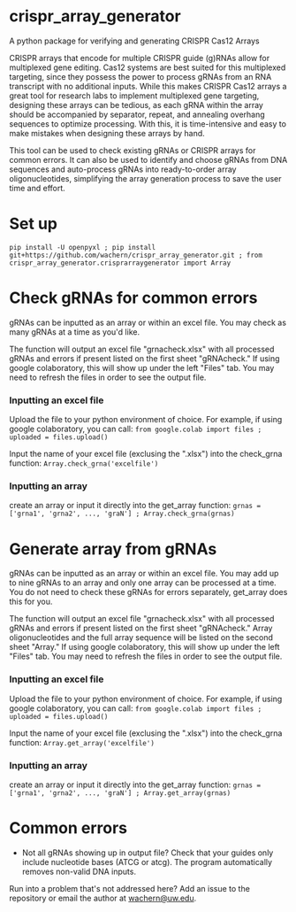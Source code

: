 # crispr_array_generator
A python package for verifying and generating CRISPR Cas12 Arrays

CRISPR arrays that encode for multiple CRISPR guide (g)RNAs allow for multiplexed gene editing. Cas12 systems are best suited for this multiplexed targeting, since they possess the power to process gRNAs from an RNA transcript with no additional inputs. While this makes CRISPR Cas12 arrays a great tool for research labs to implement multiplexed gene targeting, designing these arrays can be tedious, as each gRNA within the array should be accompanied by separator, repeat, and annealing overhang sequences to optimize processing. With this, it is time-intensive and easy to make mistakes when designing these arrays by hand.

This tool can be used to check existing gRNAs or CRISPR arrays for common errors. It can also be used to identify and choose gRNAs from DNA sequences and auto-process gRNAs into ready-to-order array oligonucleotides, simplifying the array generation process to save the user time and effort.

# Set up
`pip install -U openpyxl ; pip install git+https://github.com/wachern/crispr_array_generator.git ; from crispr_array_generator.crisprarraygenerator import Array`

# Check gRNAs for common errors
gRNAs can be inputted as an array or within an excel file. You may check as many gRNAs at a time as you'd like.

The function will output an excel file "grnacheck.xlsx" with all processed gRNAs and errors if present listed on the first sheet "gRNAcheck." If using google colaboratory, this will show up under the left "Files" tab. You may need to refresh the files in order to see the output file.

### Inputting an excel file
Upload the file to your python environment of choice. For example, if using google colaboratory, you can call:
`from google.colab import files ; uploaded = files.upload()`

Input the name of your excel file (exclusing the ".xlsx") into the check_grna function:
`Array.check_grna('excelfile')`

### Inputting an array
create an array or input it directly into the get_array function:
`grnas = ['grna1', 'grna2', ..., 'graN'] ; Array.check_grna(grnas)`

# Generate array from gRNAs
gRNAs can be inputted as an array or within an excel file. You may add up to nine gRNAs to an array and only one array can be processed at a time. You do not need to check these gRNAs for errors separately, get_array does this for you.

The function will output an excel file "grnacheck.xlsx" with all processed gRNAs and errors if present listed on the first sheet "gRNAcheck." Array oligonucleotides and the full array sequence will be listed on the second sheet "Array." If using google colaboratory, this will show up under the left "Files" tab. You may need to refresh the files in order to see the output file.

### Inputting an excel file
Upload the file to your python environment of choice. For example, if using google colaboratory, you can call:
`from google.colab import files ; uploaded = files.upload()`

Input the name of your excel file (exclusing the ".xlsx") into the check_grna function:
`Array.get_array('excelfile')`

### Inputting an array
create an array or input it directly into the get_array function:
`grnas = ['grna1', 'grna2', ..., 'graN'] ; Array.get_array(grnas)`

# Common errors
- Not all gRNAs showing up in output file? Check that your guides only include nucleotide bases (ATCG or atcg). The program automatically removes non-valid DNA inputs.

Run into a problem that's not addressed here? Add an issue to the repository or email the author at wachern@uw.edu.
